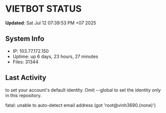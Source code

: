 # VIETBOT STATUS
**Updated**: Sat Jul 12 07:39:53 PM +07 2025

## System Info
- IP: 103.77.172.150
- Uptime: up 6 days, 23 hours, 27 minutes
- Files: 31344

## Last Activity

to set your account's default identity.
Omit --global to set the identity only in this repository.

fatal: unable to auto-detect email address (got 'root@vinh3690.(none)')
